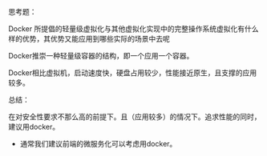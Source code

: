 思考题：

Docker 所提倡的轻量级虚拟化与其他虚拟化实现中的完整操作系统虚拟化有什么样的优势，其优势又能应用到哪些实际的场景中去呢

Docker推崇一种轻量级容器的结构，即一个应用一个容器。

Docker相比虚拟机，启动速度快，硬盘占用较少，性能接近原生，且支撑的应用较多。



总结：

在对安全性要求不那么高的前提下。且（应用较多）的情况下。追求性能的同时，建议用docker。  

* 通常我们建议前端的微服务化可以考虑用docker。
